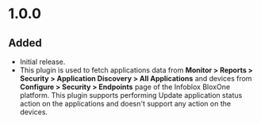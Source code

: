 # 1.0.0
## Added
- Initial release.
- This plugin is used to fetch applications data from **Monitor > Reports > Security > Application Discovery > All Applications** and devices from **Configure > Security > Endpoints** page of the Infoblox BloxOne platform. This plugin supports performing Update application status action on the applications and doesn't support any action on the devices.